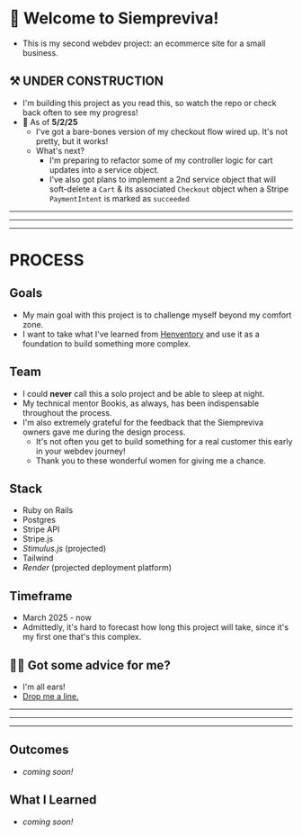 # 🪻 Welcome to Siempreviva!
- This is my second webdev project: an ecommerce site for a small business.

## ⚒️ UNDER CONSTRUCTION 
- I'm building this project as you read this, so watch the repo or check back often to see my progress!
- 📆 As of **5/2/25**
  - I've got a bare-bones version of my checkout flow wired up. It's not pretty, but it works!
  - What's next?
    - I'm preparing to refactor some of my controller logic for cart updates into a service object.
    - I've also got plans to implement a 2nd service object that will soft-delete a `Cart` & its associated `Checkout` object when a Stripe `PaymentIntent` is marked as `succeeded`

______________________________________
______________________________________
______________________________________

# PROCESS

## Goals
- My main goal with this project is to challenge myself beyond my comfort zone.
- I want to take what I've learned from [Henventory](https://www.github.com/grandtheftdisco/henventory) and use it as a foundation to build something more complex.

## Team
- I could **never** call this a solo project and be able to sleep at night.
- My technical mentor Bookis, as always, has been indispensable throughout the process.
- I'm also extremely grateful for the feedback that the Siempreviva owners gave me during the design process.
  - It's not often you get to build something for a real customer this early in your webdev journey!
  - Thank you to these wonderful women for giving me a chance.

## Stack
- Ruby on Rails
- Postgres
- Stripe API
- Stripe.js
- _Stimulus.js_ (projected)
- Tailwind
- _Render_ (projected deployment platform)

## Timeframe
- March 2025 - now
- Admittedly, it's hard to forecast how long this project will take, since it's my first one that's this complex.

## 🧑‍💻 Got some advice for me?
- I'm all ears!
- [Drop me a line.](mailto:grandtheftdisco@gmail.com)

______________________________________
______________________________________
______________________________________

## Outcomes
- _coming soon!_

## What I Learned
- _coming soon!_
